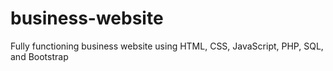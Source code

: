 # business-website
Fully functioning business website using HTML, CSS, JavaScript, PHP, SQL, and Bootstrap
